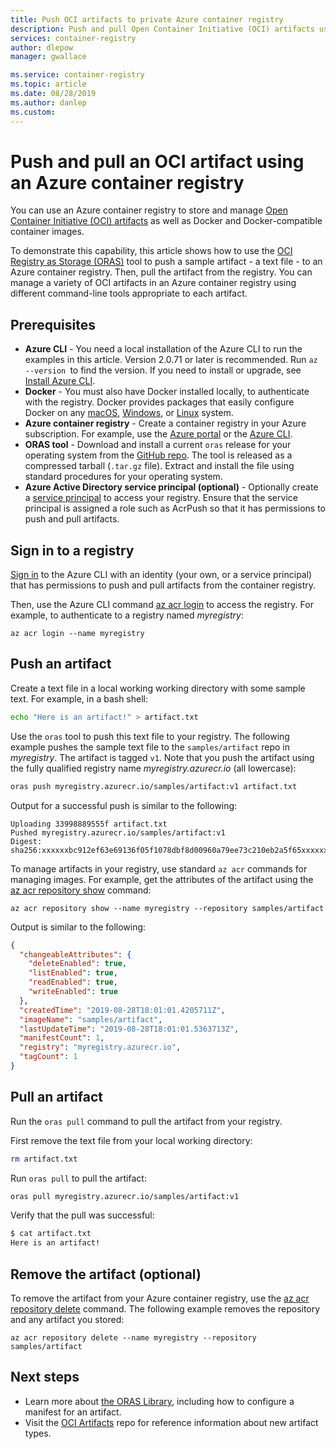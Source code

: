 ```yaml
---
title: Push OCI artifacts to private Azure container registry
description: Push and pull Open Container Initiative (OCI) artifacts using a private container registry in Azure 
services: container-registry
author: dlepow
manager: gwallace

ms.service: container-registry
ms.topic: article
ms.date: 08/28/2019
ms.author: danlep
ms.custom: 
---
```


# Push and pull an OCI artifact using an Azure container registry

You can use an Azure container registry to store and manage [Open Container Initiative (OCI) artifacts](container-registry-image-formats.md#oci-artifacts) as well as Docker and Docker-compatible container images.

To demonstrate this capability, this article shows how to use the [OCI Registry as Storage (ORAS)](https://github.com/deislabs/oras) tool to push a sample artifact -  a text file - to an Azure container registry. Then, pull the artifact from the registry. You can manage a variety of OCI artifacts in an Azure container registry using different command-line tools appropriate to each artifact.

## Prerequisites

* **Azure CLI** - You need a local installation of the Azure CLI to run the examples in this article. Version 2.0.71 or later is recommended. Run `az --version `to find the version. If you need to install or upgrade, see [Install Azure CLI](/cli/azure/install-azure-cli).
* **Docker** - You must also have Docker installed locally, to authenticate with the registry. Docker provides packages that easily configure Docker on any [macOS][docker-mac], [Windows][docker-windows], or [Linux][docker-linux] system.
* **Azure container registry** - Create a container registry in your Azure subscription. For example, use the [Azure portal](container-registry-get-started-portal.md) or the [Azure CLI](container-registry-get-started-azure-cli.md).
* **ORAS tool** - Download and install a current `oras` release for your operating system from the [GitHub repo](https://github.com/deislabs/oras/releases). The tool is released as a compressed tarball (`.tar.gz` file). Extract and install the file using standard procedures for your operating system.
* **Azure Active Directory service principal (optional)** - Optionally create a [service principal](container-registry-auth-service-principal.md) to access your registry. Ensure that the service principal is assigned a role such as AcrPush so that it has permissions to push and pull artifacts.

## Sign in to a registry

[Sign in](/cli/azure/authenticate-azure-cli) to the Azure CLI with an identity (your own, or a service principal) that has permissions to push and pull artifacts from the container registry.

Then, use the Azure CLI command [az acr login](/cli/azure/acr?view=azure-cli-latest#az-acr-login) to access the registry. For example, to authenticate to a registry named *myregistry*:

```azurecli
az acr login --name myregistry
```

## Push an artifact

Create a text file in a local working working directory with some sample text. For example, in a bash shell:

```bash
echo "Here is an artifact!" > artifact.txt
```

Use the `oras` tool to push this text file to your registry. The following example pushes the sample text file to the `samples/artifact` repo in *myregistry*. The artifact is tagged `v1`. Note that you push the artifact using the fully qualified registry name *myregistry.azurecr.io* (all lowercase):

```bash
oras push myregistry.azurecr.io/samples/artifact:v1 artifact.txt
```

Output for a successful push is similar to the following:

```console
Uploading 33998889555f artifact.txt
Pushed myregistry.azurecr.io/samples/artifact:v1
Digest: sha256:xxxxxxbc912ef63e69136f05f1078dbf8d00960a79ee73c210eb2a5f65xxxxxx
```

To manage artifacts in your registry, use standard `az acr` commands for managing images. For example, get the attributes of the artifact using the [az acr repository show][az-acr-repository-show] command:

```azurecli
az acr repository show --name myregistry --repository samples/artifact
```

Output is similar to the following:

```json
{
  "changeableAttributes": {
    "deleteEnabled": true,
    "listEnabled": true,
    "readEnabled": true,
    "writeEnabled": true
  },
  "createdTime": "2019-08-28T18:01:01.4205711Z",
  "imageName": "samples/artifact",
  "lastUpdateTime": "2019-08-28T18:01:01.5363713Z",
  "manifestCount": 1,
  "registry": "myregistry.azurecr.io",
  "tagCount": 1
}
```

## Pull an artifact

Run the `oras pull` command to pull the artifact from your registry.

First remove the text file from your local working directory:

```bash
rm artifact.txt
```

Run `oras pull` to pull the artifact:

```bash
oras pull myregistry.azurecr.io/samples/artifact:v1
```

Verify that the pull was successful:

```bash
$ cat artifact.txt
Here is an artifact!
```

## Remove the artifact (optional)

To remove the artifact from your Azure container registry, use the [az acr repository delete][az-acr-repository-delete] command. The following example removes the repository and any artifact you stored:

```azurecli
az acr repository delete --name myregistry --repository samples/artifact
```

## Next steps

* Learn more about [the ORAS Library](https://github.com/deislabs/oras/tree/master/docs), including how to configure a manifest for an artifact.
* Visit the [OCI Artifacts](https://github.com/opencontainers/artifacts) repo for reference information about new artifact types.



<!-- LINKS - external -->
[docker-linux]: https://docs.docker.com/engine/installation/#supported-platforms
[docker-mac]: https://docs.docker.com/docker-for-mac/
[docker-windows]: https://docs.docker.com/docker-for-windows/

[az-acr-repository-show]: /cli/azure/acr/repository?#az-acr-repository-show

[az-acr-repository-delete]: /cli/azure/acr/repository#az-acr-repository-delete
